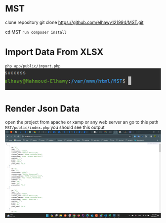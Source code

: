 # MST
clone repository git clone  https://github.com/elhawy121994/MST.git

cd MST
`run composer install`
# Import Data From XLSX
`php app/public/import.php`
![img_1.png](img_1.png)
# Render Json Data
open the project from apache or xamp or any web server an go to this path `MST/public/index.php`
you should see this output
![img_2.png](img_2.png)